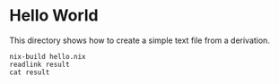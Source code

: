 # Hello World

This directory shows how to create a simple text file from a derivation.

```shell
nix-build hello.nix
readlink result
cat result
```
